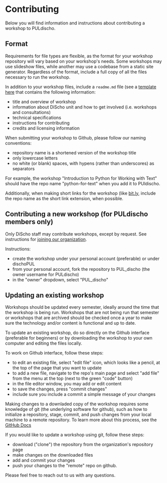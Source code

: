 # Contributing
Below you will find information and instructions about contributing a workshop to PULdischo. 

## Format
Requirements for file types are flexible, as the format for your workshop repository will vary based on your workshop's needs. Some workshops may use
slideshow files, while another may use a codebase from a static site generator. Regardless of the format, include a full copy of
all the files necessary to run the workshop. 

In addition to your workshop files, include a `readme.md` file (see a [template here](readme_template.md) that contains the following information:
- title and overview of workshop
- information about DiScho unit and how to get involved (i.e. workshops and consultations)
- technical specifications
- instructions for contributing
- credits and licensing information

When submitting your workshop to Github, please follow our naming conventions:
- repository name is a shortened version of the workshop title
- only lowercase letters
- no white (or blank) spaces, with hypens (rather than underscores) as separators

For example, the workshop "Introduction to Python for Working with Text" should have the repo name "python-for-text" when you add it to PUldischo.

Additionally, when making short links for the workshop (like [bit.ly](https://bit.ly), include the repo name as the short link extension, when possible. 

## Contributing a new workshop (for PULdischo members only)
Only DiScho staff may contribute workshops, except by request. See instructions for [joining our organization](https://github.com/PULdischo/contribute?tab=readme-ov-file#join-our-organization-on-github). 

Instructions:
- create the workshop under your personal account (preferable) or under dischoPUL
- from your personal account, fork the repository to PUL_discho (the owner username for PULdischo)
- in the "owner" dropdown, select "PUL_discho"

## Updating an existing workshop
Workshops should be updated every semester, ideally around the time that the workshop is being run. Workshops that are not being run that semester or workshops that are archived should be checked once a year to make sure the technology and/or content is functional and up to date.

To update an existing workshop, do so directly on the Github interface (preferable for beginners) or by downloading the workshop to your own computer and editing the files locally.

To work on Github interface, follow these steps:
- to edit an existing file, select "edit file" icon, which looks like a pencil, at the top of the page that you want to update
- to add a new file, navigate to the repo's main page and select "add file" from the menu at the top (next to the green "code" button)
- in the file editor window, you may add or edit content
- to save the changes, press "commit changes"
- include sure you include a commit a simple message of your changes

Making changes to a downladed copy of the workshop requires some knowledge of git (the underlying software for github), such as how to initialize a repository, stage, commit, and push changes from your local machine to a remote repository. To learn more about this process, see the [GitHub Docs](https://docs.github.com/en/get-started/using-git)

If you would like to update a workshop using git, follow these steps:
- download ("clone") the repository from the organization's repository page
- make changes on the downloaded files
- add and commit your changes 
- push your changes to the "remote" repo on github.

Please feel free to reach out to us with any questions.

